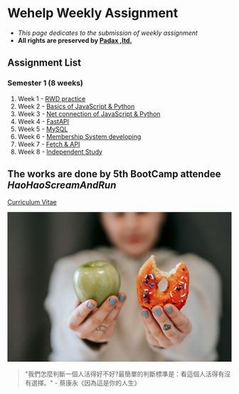 # Wehelp Weekly Assignment

* *This page dedicates to the submission of weekly assignment*
* **All rights are preserved by [Padax ,ltd.](https://wehelp.tw/)**

## Assignment List

### Semester 1 (8 weeks)

1. Week 1 - [RWD practice](https://haohaoscreamandrun.github.io/WehelpAssignment/01RWD/RWD)
2. Week 2 - [Basics of JavaScript & Python](https://github.com/Haohaoscreamandrun/WehelpAssignment/tree/main/02BasicJSPython)
3. Week 3 - [Net connection of JavaScript & Python](https://haohaoscreamandrun.github.io/WehelpAssignment/03FetchAPI/FetchAPI)
4. Week 4 - [FastAPI](https://github.com/Haohaoscreamandrun/WehelpAssignment/blob/main/04FastAPI/main.py)
5. Week 5 - [MySQL](https://github.com/Haohaoscreamandrun/WehelpAssignment/tree/main/05MySQL)
6. Week 6 - [Membership System developing](https://github.com/Haohaoscreamandrun/WehelpAssignment/blob/main/06Membership/main.py)
7. Week 7 - [Fetch & API](https://github.com/Haohaoscreamandrun/WehelpAssignment/blob/main/07FetchAPI/app/main.py)
8. Week 8 - [Independent Study](https://github.com/Haohaoscreamandrun/WehelpAssignment/blob/main/08IndeStudy/Topic%20Study.md)

## The works are done by 5th BootCamp attendee *HaoHaoScreamAndRun*

[Curriculum Vitae](https://haohaoscreamandrun.github.io/CV)

![Choice](./choice.jpg)
> "我們怎麼判斷一個人活得好不好?最簡單的判斷標準是：看這個人活得有沒有選擇。" - 蔡康永《因為這是你的人生》

